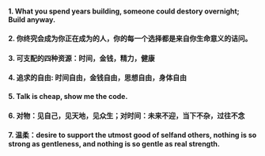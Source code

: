 #### 1. What you spend years building, someone could destory overnight; Build anyway.
#### 2. 你终究会成为你正在成为的人，你的每一个选择都是来自你生命意义的诘问。
#### 3. 可支配的四种资源：时间，金钱，精力，健康
#### 4. 追求的自由: 时间自由，金钱自由，思想自由，身体自由
#### 5. Talk is cheap, show me the code.
#### 6. 对物：见自己，见天地，见众生；对时间：未来不迎，当下不杂，过往不念
#### 7. 温柔：desire to support the utmost good of selfand others, nothing is so strong as gentleness, and nothing is so gentle as real strength.
